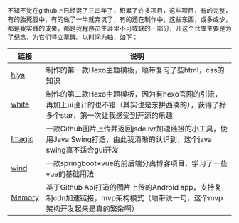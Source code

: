 不知不觉在github上已经混了三四年了，积累了许多项目，这些项目，有的完整，有的胎死腹中，有的做了一半就弃坑了，有的还在制作中，这些东西，或多或少，都是我实践的成果，都是我程序员生涯里不可或缺的一部分，开这个仓库主要是为了纪念，为它们竖立墓碑。以时间为轴，如下：

| 链接                                                   | 说明                                                         |
| ------------------------------------------------------ | ------------------------------------------------------------ |
| [hiya](https://github.com/FuShaoLei/hexo-theme-hiya)   | 制作的第一款Hexo主题模板，顺带复习了些html，css的知识        |
| [white](https://github.com/FuShaoLei/hexo-theme-white) | 制作的第二款Hexo主题模板，因为有hexo官网的引流，再加上ui设计的也不错（其实也是东拼西凑的），获得了好多个star，第一次让我感受到开源的乐趣 |
| [Imagic](https://github.com/FuShaoLei/Imagic)          | 一款Github图片上传并返回jsdelivr加速链接的小工具，使用Java Swing打造，由此我清晰的认识到，这个java swing真不适合gui开发 |
| [wind](https://github.com/FuShaoLei/wind)              | 一款springboot+vue的前后端分离博客项目，学习了一些vue的基础用法 |
| [Memory](https://github.com/FuShaoLei/Memory)          | 基于Github Api打造的图片上传的Android app，支持复制cdn加速链接，mvp架构模式（顺带说一句，这个mvp架构开发起来是真的繁杂啊） |

